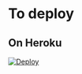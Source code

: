 To deploy
=========

On Heroku
---------

[![Deploy](https://www.herokucdn.com/deploy/button.svg)](https://heroku.com/deploy?template=https://github.com/abilian/abilian-sbe-cloud)
